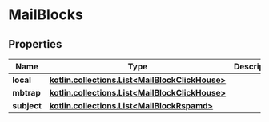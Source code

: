 
# MailBlocks

## Properties
| Name | Type | Description | Notes |
| ------------ | ------------- | ------------- | ------------- |
| **local** | [**kotlin.collections.List&lt;MailBlockClickHouse&gt;**](MailBlockClickHouse.md) |  |  |
| **mbtrap** | [**kotlin.collections.List&lt;MailBlockClickHouse&gt;**](MailBlockClickHouse.md) |  |  |
| **subject** | [**kotlin.collections.List&lt;MailBlockRspamd&gt;**](MailBlockRspamd.md) |  |  |



